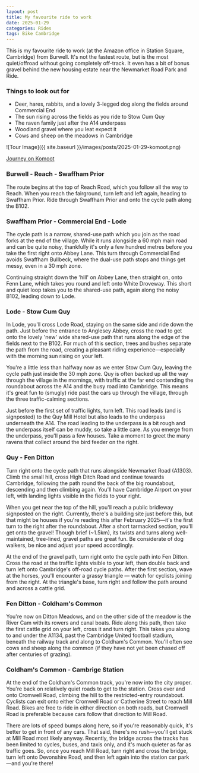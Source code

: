 ```yaml
---
layout: post
title: My favourite ride to work
date: 2025-01-29
categories: Rides
tags: Bike Cambridge
---
```


This is my favourite ride to work (at the Amazon office in Station Square, Cambridge) from Burwell. It's not the fastest route, but is the most quiet/offroad without going completely off-track. It even has a bit of bonus gravel behind the new housing estate near the Newmarket Road Park and Ride. 

### Things to look out for  

* Deer, hares, rabbits, and a lovely 3-legged dog along the fields around Commercial End 
* The sun rising across the fields as you ride to Stow Cum Quy
* The raven family just after the A14 underpass
* Woodland gravel where you leat expect it 
* Cows and sheep on the meadows in Cambridge 

![Tour Image]({{ site.baseurl }}/images/posts/2025-01-29-komoot.png)

[Journey on Komoot](https://www.komoot.com/tour/2033994984?share_token=af8Vecpde8lza6Ec50DSMx8JB6MSCzWo7UYPJR6glW4lzrjJuz&ref=profile)

### Burwell - Reach - Swaffham Prior

The route begins at the top of Reach Road, which you follow all the way to Reach. When you reach the fairground, turn left and left again, heading to Swaffham Prior. Ride through Swaffham Prior and onto the cycle path along the B102.

### Swaffham Prior - Commercial End - Lode

The cycle path is a narrow, shared-use path which you join as the road forks at the end of the village. While it runs alongside a 60 mph main road and can be quite noisy, thankfully it's only a few hundred metres before you take the first right onto Abbey Lane. This turn through Commercial End avoids Swaffham Bullbeck, where the dual-use path stops and things get messy, even in a 30 mph zone.

Continuing straight down the 'hill' on Abbey Lane, then straight on, onto Fenn Lane, which takes you round and left onto White Droveway. This short and quiet loop takes you to the shared-use path, again along the noisy B102, leading down to Lode. 

### Lode - Stow Cum Quy

In Lode, you'll cross Lode Road, staying on the same side and ride down the path. Just before the entrance to Anglesey Abbey, cross the road to get onto the lovely 'new' wide shared-use path that runs along the edge of the fields next to the B102. For much of this section, trees and bushes separate the path from the road, creating a pleasant riding experience—especially with the morning sun rising on your left.

You're a little less than halfway now as we enter Stow Cum Quy, leaving the cycle path just inside the 30 mph zone. Quy is often backed up all the way through the village in the mornings, with traffic at the far end contending the roundabout across the A14 and the busy road into Cambridge. This means it's great fun to (smugly) ride past the cars up through the village, through the three traffic-calming sections.

Just before the first set of traffic lights, turn left. This road leads (and is signposted) to the Quy Mill Hotel but also leads to the underpass underneath the A14. The road leading to the underpass is a bit rough and the underpass itself can be muddy, so take a little care. As you emerge from the underpass, you'll pass a few houses. Take a moment to greet the many ravens that collect around the bird feeder on the right.

### Quy - Fen Ditton 

Turn right onto the cycle path that runs alongside Newmarket Road (A1303). Climb the small hill, cross High Ditch Road and continue towards Cambridge, following the path round the back of the big roundabout, descending and then climbing again. You'll have Cambridge Airport on your left, with landing lights visible in the fields to your right.

When you get near the top of the hill, you'll reach a public bridleway signposted on the right. Currently, there's a building site just before this, but that might be houses if you're reading this after February 2025—it's the first turn to the right after the roundabout. After a short tarmacked section, you'll get onto the gravel! Though brief (~1.5km), its twists and turns along well-maintained, tree-lined, gravel paths are great fun. Be considerate of dog walkers, be nice and adjust your speed accordingly.

At the end of the gravel path, turn right onto the cycle path into Fen Ditton. Cross the road at the traffic lights visible to your left, then double back and turn left onto Cambridge's off-road cycle paths. After the first section, wave at the horses, you'll encounter a grassy triangle — watch for cyclists joining from the right. At the triangle's base, turn right and follow the path around and across a cattle grid.

### Fen Ditton - Coldham's Common 

You're now on Ditton Meadows, and on the other side of the meadow is the River Cam with its rowers and canal boats. Ride along this path, then take the first cattle grid on your left, cross it and turn right. This takes you along to and under the A1134, past the Cambridge United football stadium, beneath the railway track and along to Coldham's Common. You'll often see cows and sheep along the common (if they have not yet been chased off after centuries of grazing).

### Coldham's Common - Cambrige Station 

At the end of the Coldham's Common track, you're now into the city proper. You're back on relatively quiet roads to get to the station. Cross over and onto Cromwell Road, climbing the hill to the restricted-entry roundabout. Cyclists can exit onto either Cromwell Road or Catherine Street to reach Mill Road. Bikes are free to ride in either direction on both roads, but Cromwell Road is preferable because cars follow that direction to Mill Road.

There are lots of speed bumps along here, so if you're reasonably quick, it's better to get in front of any cars. That said, there's no rush—you'll get stuck at Mill Road most likely anyway. Recently, the bridge across the tracks has been limited to cycles, buses, and taxis only, and it's much quieter as far as traffic goes. So, once you reach Mill Road, turn right and cross the bridge, turn left onto Devonshire Road, and then left again into the station car park—and you're there!